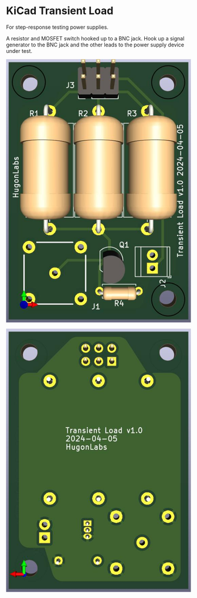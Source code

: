 # KiCad Transient Load

For step-response testing power supplies.

A resistor and MOSFET switch hooked up to a BNC jack. Hook up a signal
generator to the BNC jack and the other leads to the power supply device under
test.

![PCB render of front](kicad_transient_load_render_front.jpg)

![PCB render of rear](kicad_transient_load_render_rear.jpg)
